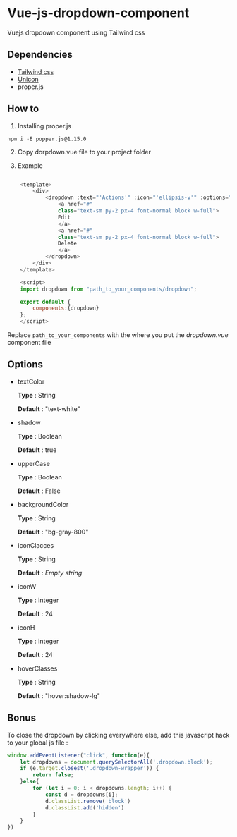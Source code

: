 # Vue-js-dropdown-component
Vuejs dropdown component using Tailwind css

## Dependencies

- [Tailwind css](https://tailwindcss.com)
- [Unicon](https://github.com/antonreshetov/vue-unicons)
- proper.js

## How to

1. Installing proper.js

``npm i -E popper.js@1.15.0``

2. Copy dorpdown.vue file to your project folder

3. Example

```javascript

    <template>
        <div>
            <dropdown :text="'Actions'" :icon="'ellipsis-v'" :options="{}">
                <a href="#" 
                class="text-sm py-2 px-4 font-normal block w-full">
                Edit
                </a>
                <a href="#" 
                class="text-sm py-2 px-4 font-normal block w-full">
                Delete 
                </a>
            </dropdown>
        </div>
    </template>

    <script>
    import dropdown from "path_to_your_components/dropdown";

    export default {
        components:{dropdown}
    };
    </script>

```

Replace ``path_to_your_components`` with the where you put the *dropdown.vue* component file

## Options 
- textColor
    
    **Type** : String

    **Default** : "text-white"

- shadow
    
    **Type** : Boolean
    
    **Default** : true

- upperCase
    
    **Type** : Boolean
    
    **Default** : False

- backgroundColor
    
    **Type** : String
    
    **Default** : "bg-gray-800"

- iconClacces
    
    **Type** : String
    
    **Default** : *Empty string*


- iconW
    
    **Type** : Integer
    
    **Default** : 24

- iconH
    
    **Type** : Integer
    
    **Default** : 24


- hoverClasses
    
    **Type** : String
    
    **Default** : "hover:shadow-lg"


## Bonus

To close the dropdown by clicking everywhere else, add this javascript hack to your global js file : 

```javascript
window.addEventListener("click", function(e){
    let dropdowns = document.querySelectorAll('.dropdown.block');
    if (e.target.closest('.dropdown-wrapper')) {
        return false;
    }else{
        for (let i = 0; i < dropdowns.length; i++) {
            const d = dropdowns[i];
            d.classList.remove('block')
            d.classList.add('hidden')
        }
    }
})
```


